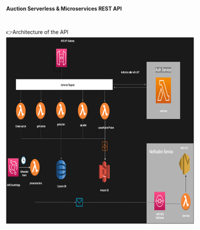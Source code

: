 **Auction Serverless & Microservices REST API**

<br/>

👉Architecture of the API<br/>
<img src="readmeimages/serverless.png" height=500 width=1000>
